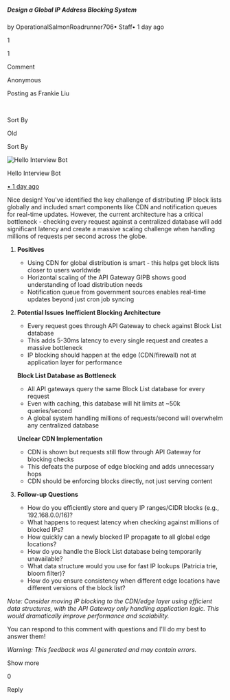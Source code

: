 ##### Design a Global IP Address Blocking System

by OperationalSalmonRoadrunner706• Staff• 1 day ago

1

1

Comment

Anonymous

Posting as Frankie Liu

​

Sort By

Old

Sort By

![Hello Interview Bot](https://hellointerview-files.s3.us-west-2.amazonaws.com/public-media/hilogo.jpg)

Hello Interview Bot

[• 1 day ago](https://www.hellointerview.com/community/submissions/cmeqkzdlk007qad08zmg0r07p#comment-cmeqkzysv000xad3aka0fy02t)

Nice design! You've identified the key challenge of distributing IP block lists globally and included smart components like CDN and notification queues for real-time updates. However, the current architecture has a critical bottleneck - checking every request against a centralized database will add significant latency and create a massive scaling challenge when handling millions of requests per second across the globe.

1.  **Positives**
    
    -   Using CDN for global distribution is smart - this helps get block lists closer to users worldwide
    -   Horizontal scaling of the API Gateway GIPB shows good understanding of load distribution needs
    -   Notification queue from government sources enables real-time updates beyond just cron job syncing
2.  **Potential Issues** **Inefficient Blocking Architecture**
    
    -   Every request goes through API Gateway to check against Block List database
    -   This adds 5-30ms latency to every single request and creates a massive bottleneck
    -   IP blocking should happen at the edge (CDN/firewall) not at application layer for performance
    
    **Block List Database as Bottleneck**
    
    -   All API gateways query the same Block List database for every request
    -   Even with caching, this database will hit limits at ~50k queries/second
    -   A global system handling millions of requests/second will overwhelm any centralized database
    
    **Unclear CDN Implementation**
    
    -   CDN is shown but requests still flow through API Gateway for blocking checks
    -   This defeats the purpose of edge blocking and adds unnecessary hops
    -   CDN should be enforcing blocks directly, not just serving content
3.  **Follow-up Questions**
    
    -   How do you efficiently store and query IP ranges/CIDR blocks (e.g., 192.168.0.0/16)?
    -   What happens to request latency when checking against millions of blocked IPs?
    -   How quickly can a newly blocked IP propagate to all global edge locations?
    -   How do you handle the Block List database being temporarily unavailable?
    -   What data structure would you use for fast IP lookups (Patricia trie, bloom filter)?
    -   How do you ensure consistency when different edge locations have different versions of the block list?

_Note: Consider moving IP blocking to the CDN/edge layer using efficient data structures, with the API Gateway only handling application logic. This would dramatically improve performance and scalability._

You can respond to this comment with questions and I'll do my best to answer them!

_Warning: This feedback was AI generated and may contain errors._

Show more

0

Reply